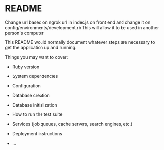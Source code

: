 # README



Change url based on ngrok url in  index.js on front end and  change it on config/environments/development.rb
This will allow it to be used in another person's computer


This README would normally document whatever steps are necessary to get the
application up and running.

Things you may want to cover:

* Ruby version

* System dependencies

* Configuration

* Database creation

* Database initialization

* How to run the test suite

* Services (job queues, cache servers, search engines, etc.)

* Deployment instructions

* ...
